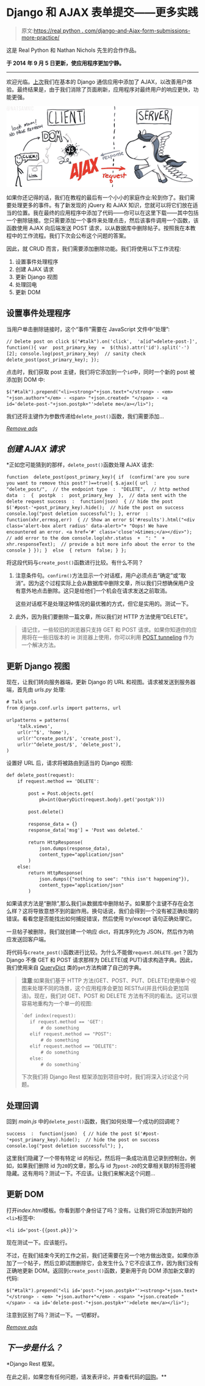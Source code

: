 # Django 和 AJAX 表单提交——更多实践

> 原文:[https://real python . com/django-and-Ajax-form-submissions-more-practice/](https://realpython.com/django-and-ajax-form-submissions-more-practice/)

这是 Real Python 和 Nathan Nichols 先生的合作作品。

**于 2014 年 9 月 5 日更新，使应用程序更加宁静。**

* * *

欢迎光临。[上次](https://realpython.com/django-and-ajax-form-submissions/)我们在基本的 Django 通信应用中添加了 AJAX，以改善用户体验。最终结果是，由于我们消除了页面刷新，应用程序对最终用户的响应更快，功能更强。

[![Django AJAX comic](img/9ee87b43cc9cdceaa4f3b620560c1c37.png)](https://files.realpython.com/media/django-ajax-comic.4f51a79d40cf.png)

如果你还记得的话，我们在教程的最后有一个小小的家庭作业:轮到你了。我们需要处理更多的事件。有了新发现的 jQuery 和 AJAX 知识，您就可以将它们放在适当的位置。我在最终的应用程序中添加了代码——你可以在这里下载——其中包括一个删除链接。您只需要添加一个事件来处理点击，然后该事件调用一个函数，该函数使用 AJAX 向后端发送 POST 请求，以从数据库中删除帖子。按照我在本教程中的工作流程。我们下次会公布这个问题的答案。

因此，就 CRUD 而言，我们需要添加删除功能。我们将使用以下工作流程:

1.  设置事件处理程序
2.  创建 AJAX 请求
3.  更新 Django 视图
4.  处理回电
5.  更新 DOM

## 设置事件处理程序

当用户单击删除链接时，这个“事件”需要在 JavaScript 文件中“处理”:

```
// Delete post on click $("#talk").on('click',  'a[id^=delete-post-]',  function(){ var  post_primary_key  =  $(this).attr('id').split('-')[2]; console.log(post_primary_key)  // sanity check delete_post(post_primary_key); });
```

点击时，我们获取 post 主键，我们将它添加到一个`id`中，同时一个新的 post 被添加到 DOM 中:

```
$("#talk").prepend("<li><strong>"+json.text+"</strong> - <em> "+json.author+"</em> - <span> "+json.created+ "</span> - <a id='delete-post-"+json.postpk+"'>delete me</a></li>");
```

我们还将主键作为参数传递给`delete_post()`函数，我们需要添加…

[*Remove ads*](/account/join/)

## *创建 AJAX 请求*

 *正如您可能猜到的那样，`delete_post()`函数处理 AJAX 请求:

```
function  delete_post(post_primary_key){ if  (confirm('are you sure you want to remove this post?')==true){ $.ajax({ url  :  "delete_post/",  // the endpoint type  :  "DELETE",  // http method data  :  {  postpk  :  post_primary_key  },  // data sent with the delete request success  :  function(json)  { // hide the post $('#post-'+post_primary_key).hide();  // hide the post on success console.log("post deletion successful"); }, error  :  function(xhr,errmsg,err)  { // Show an error $('#results').html("<div class='alert-box alert radius' data-alert>"+ "Oops! We have encountered an error. <a href='#' class='close'>&times;</a></div>");  // add error to the dom console.log(xhr.status  +  ": "  +  xhr.responseText);  // provide a bit more info about the error to the console } }); }  else  { return  false; } };
```

将这段代码与`create_post()`函数进行比较。有什么不同？

1.  注意条件句。`confirm()`方法显示一个对话框，用户必须点击“确定”或“取消”。因为这个过程实际上会从数据库中删除文章，所以我们只想确保用户没有意外地点击删除。这只是给他们一个机会在请求发送之前取消。

    这些对话框不是处理这种情况的最优雅的方式，但它是实用的。测试一下。

2.  此外，因为我们要删除一篇文章，所以我们对 HTTP 方法使用“DELETE”。

> 请记住，一些较旧的浏览器只支持 GET 和 POST 请求。如果你知道你的应用将在一些旧版本的 ie 浏览器上使用，你可以利用 [POST tunneling](https://gist.github.com/mjhea0/43d7b4285c59c2083123) 作为一个解决方法。

## 更新 Django 视图

现在，让我们转向服务器端，更新 Django 的 URL 和视图。请求被发送到服务器端，首先由 *urls.py* 处理:

```
# Talk urls
from django.conf.urls import patterns, url

urlpatterns = patterns(
    'talk.views',
    url(r'^$', 'home'),
    url(r'^create_post/$', 'create_post'),
    url(r'^delete_post/$', 'delete_post'),
)
```

设置好 URL 后，请求将被路由到适当的 Django 视图:

```
def delete_post(request):
    if request.method == 'DELETE':

        post = Post.objects.get(
            pk=int(QueryDict(request.body).get('postpk')))

        post.delete()

        response_data = {}
        response_data['msg'] = 'Post was deleted.'

        return HttpResponse(
            json.dumps(response_data),
            content_type="application/json"
        )
    else:
        return HttpResponse(
            json.dumps({"nothing to see": "this isn't happening"}),
            content_type="application/json"
        )
```

如果请求方法是“删除”,那么我们从数据库中删除帖子。如果那个主键不存在会怎么样？这将导致意想不到的副作用。换句话说，我们会得到一个没有被正确处理的错误。看看您是否能找出如何捕捉错误，然后使用 try/except 语句正确处理它。

一旦帖子被删除，我们就创建一个响应 dict，将其序列化为 JSON，然后作为响应发送回客户端。

将代码与`create_post()`函数进行比较。为什么不能做`request.DELETE.get`？因为 Django 不像 GET 和 POST 请求那样为 DELETE(或 PUT)请求构造字典。因此，我们使用来自 [QueryDict](https://docs.djangoproject.com/en/1.6/ref/request-response/#django.http.QueryDict) 类的`get`方法构建了自己的字典。

> **注意**:如果我们基于 HTTP 方法(GET、POST、PUT、DELETE)使用单个视图来处理不同的场景，这个应用程序会更加 RESTful(并且代码会更加简洁)。现在，我们对 GET、POST 和 DELETE 方法有不同的看法。这可以很容易地重构为一个单一的视图:
> 
> ```
> `def index(request):
>    if request.method == 'GET':
>        # do something
>    elif request.method == "POST":
>        # do something
>    elif request.method == "DELETE":
>        # do something
>    else:
>        # do something` 
> ```
> 
> 下次我们将 Django Rest 框架添加到项目中时，我们将深入讨论这个问题。

## 处理回调

回到 *main.js* 中的`delete_post()`函数，我们如何处理一个成功的回调呢？

```
success  :  function(json)  { // hide the post $('#post-'+post_primary_key).hide();  // hide the post on success console.log("post deletion successful"); },
```

这里我们隐藏了一个带有特定 id 的标记，然后将一条成功消息记录到控制台。例如，如果我们删除 id 为`20`的文章，那么与 id 为`post-20`的文章相关联的标签将被隐藏。这有用吗？测试一下。不应该。让我们来解决这个问题…

## 更新 DOM

打开*index.html*模板。你看到那个身份证了吗？没有。让我们将它添加到开始的`<li>`标签中:

```
<li id='post-{{post.pk}}'>
```

现在测试一下。应该能行。

不过，在我们结束今天的工作之前，我们还需要在另一个地方做出改变。如果你添加了一个帖子，然后立即试图删除它，会发生什么？它不应该工作，因为我们没有正确地更新 DOM。返回到`create_post()`函数，更新用于向 DOM 添加新文章的代码:

```
$("#talk").prepend("<li id='post-"+json.postpk+"'><strong>"+json.text+ "</strong> - <em> "+json.author+"</em> - <span> "+json.created+ "</span> - <a id='delete-post-"+json.postpk+"'>delete me</a></li>");
```

注意到区别了吗？测试一下。一切都好。

[*Remove ads*](/account/join/)

## *下一步是什么？*

 *Django Rest 框架。

在此之前，如果您有任何问题，请发表评论，并查看代码的[回购](https://github.com/realpython/django-form-fun)。**